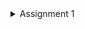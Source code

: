 <Details>
<Summary>Assignment 1</Summary>

# Reflection 1
I built two new features using Spring Boot: a delete product feature and an edit product feature. 
In the delete feature, when the user clicks the delete button, a confirmation dialog appears and then the ProductController calls the service to remove the product. 
For the edit feature, a form is displayed with the product's current details using Thymeleaf, and when the user submits the form, the product gets updated. 
I tried to follow clean code principles by splitting my code into different layers (Model, Repository, Service, and Controller), using clear method names like create, delete, getById, and update, and keeping my code modular and easy to understand. 
I also applied some secure coding practices by generating unique IDs with UUID and safely checking for null values to avoid errors. 
However, I think my code could be improved by adding better error handling with a global exception handler, using input validation annotations like @Valid to ensure user inputs are correct, and adding logging to help track what happens in the app. 
Overall, I believe my code is clean and follows basic security practices, but there is still room for improvement as I learn more.

</Details>
